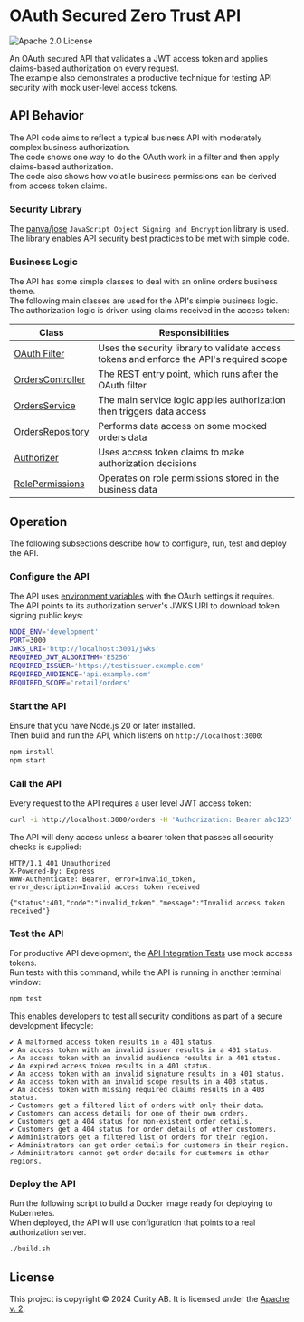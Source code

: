 # OAuth Secured Zero Trust API

![Apache 2.0 License](https://img.shields.io/github/license/curityio/cloud-native-oauth-security-examples)

An OAuth secured API that validates a JWT access token and applies claims-based authorization on every request.\
The example also demonstrates a productive technique for testing API security with mock user-level access tokens.

## API Behavior

The API code aims to reflect a typical business API with moderately complex business authorization.\
The code shows one way to do the OAuth work in a filter and then apply claims-based authorization.\
The code also shows how volatile business permissions can be derived from access token claims.

### Security Library

The [panva/jose](https://github.com/panva/jose) `JavaScript Object Signing and Encryption` library is used.\
The library enables API security best practices to be met with simple code.

### Business Logic

The API has some simple classes to deal with an online orders business theme.\
The following main classes are used for the API's simple business logic.\
The authorization logic is driven using claims received in the access token:

| Class | Responsibilities |
| ----- | ---------------- |
| [OAuth Filter](src/security/oauthFilter.ts) | Uses the security library to validate access tokens and enforce the API's required scope |
| [OrdersController](src/logic/ordersController.ts)  | The REST entry point, which runs after the OAuth filter |
| [OrdersService](src/logic/ordersService.ts) | The main service logic applies authorization then triggers data access |
| [OrdersRepository](src/logic/ordersRepository.ts) | Performs data access on some mocked orders data |
| [Authorizer](src/security/codeAuthorizer.ts) | Uses access token claims to make authorization decisions |
| [RolePermissions](src/security/rolePermissions.ts) | Operates on role permissions stored in the business data |

## Operation

The following subsections describe how to configure, run, test and deploy the API.

### Configure the API

The API uses [environment variables](.env) with the OAuth settings it requires.\
The API points to its authorization server's JWKS URI to download token signing public keys:

```bash
NODE_ENV='development'
PORT=3000
JWKS_URI='http://localhost:3001/jwks'
REQUIRED_JWT_ALGORITHM='ES256'
REQUIRED_ISSUER='https://testissuer.example.com'
REQUIRED_AUDIENCE='api.example.com'
REQUIRED_SCOPE='retail/orders'
```

### Start the API

Ensure that you have Node.js 20 or later installed.\
Then build and run the API, which listens on `http://localhost:3000`:

```bash
npm install
npm start
```

### Call the API

Every request to the API requires a user level JWT access token:

```bash
curl -i http://localhost:3000/orders -H 'Authorization: Bearer abc123'
```

The API will deny access unless a bearer token that passes all security checks is supplied:

```text
HTTP/1.1 401 Unauthorized
X-Powered-By: Express
WWW-Authenticate: Bearer, error=invalid_token, error_description=Invalid access token received

{"status":401,"code":"invalid_token","message":"Invalid access token received"}
```

### Test the API

For productive API development, the [API Integration Tests](test/secureIntegrationTests.ts) use mock access tokens.\
Run tests with this command, while the API is running in another terminal window:

```bash
npm test
```

This enables developers to test all security conditions as part of a secure development lifecycle:

```text
✔ A malformed access token results in a 401 status.
✔ An access token with an invalid issuer results in a 401 status.
✔ An access token with an invalid audience results in a 401 status.
✔ An expired access token results in a 401 status.
✔ An access token with an invalid signature results in a 401 status.
✔ An access token with an invalid scope results in a 403 status.
✔ An access token with missing required claims results in a 403 status.
✔ Customers get a filtered list of orders with only their data.
✔ Customers can access details for one of their own orders.
✔ Customers get a 404 status for non-existent order details.
✔ Customers get a 404 status for order details of other customers.
✔ Administrators get a filtered list of orders for their region.
✔ Administrators can get order details for customers in their region.
✔ Administrators cannot get order details for customers in other regions.
```

### Deploy the API

Run the following script to build a Docker image ready for deploying to Kubernetes.\
When deployed, the API will use configuration that points to a real authorization server.

```bash
./build.sh
```

## License

This project is copyright &#169; 2024 Curity AB. It is licensed under the [Apache v. 2](../LICENSE).